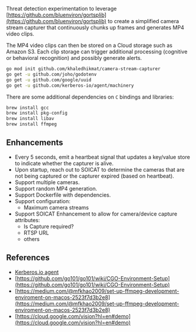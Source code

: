 Threat detection experimentation to leverage [https://github.com/bluenviron/gortsplib](https://github.com/bluenviron/gortsplib) to create a simplified camera stream capturer that continuously chunks up frames and generates MP4 video clips.

The MP4 video clips can then be stored on a Cloud storage such as Amazon S3. Each clip storage can trigger additional processing (cognitive or behavioral recognition) and possibly generate alerts.

```bash
go mod init github.com/khaledhikmat/camera-stream-capturer
go get -u github.com/joho/godotenv
go get -u github.com/google/uuid
go get -u github.com/kerberos-io/agent/machinery
```

There are some additional dependencies on `C` bindings and libraries:

```bash
brew install gcc
brew install pkg-config
brew install libav
brew install ffmpeg
```

## Enhancements

- Every 5 seconds, emit a heartbeat signal that updates a key/value store to indicate whether the capturer is alive.
- Upon startup, reach out to SOICAT to determine the cameras that are not being captured or the capturer expired (based on heartbeat).
- Support multiple cameras.
- Support random MP4 generation.
- Support Dockerfile with dependencies. 
- Support configuration:
    - Maximum camera streams
- Support SOICAT Enhancement to allow for camera/device capture attributes:
    - Is Capture required?
    - RTSP URL
    - others

## References

- [Kerberos.io agent](https://github.com/kerberos-io/agent)
- [https://github.com/go101/go101/wiki/CGO-Environment-Setup](https://github.com/go101/go101/wiki/CGO-Environment-Setup)
- [https://medium.com/@mfkhao2009/set-up-ffmpeg-development-enviroment-on-macos-2523f7d3b2e8](https://medium.com/@mfkhao2009/set-up-ffmpeg-development-enviroment-on-macos-2523f7d3b2e8)
- [https://cloud.google.com/vision?hl=en#demo](https://cloud.google.com/vision?hl=en#demo)
